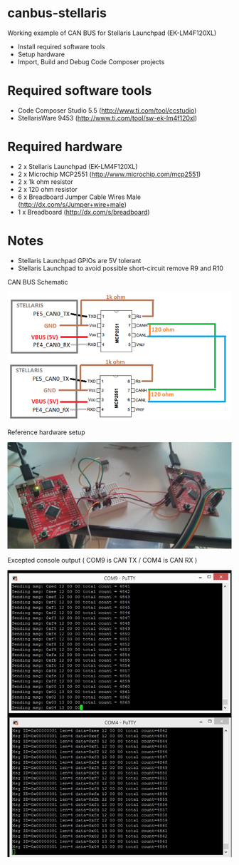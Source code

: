 canbus-stellaris
================

Working example of CAN BUS for Stellaris Launchpad (EK-LM4F120XL)
* Install required software tools
* Setup hardware
* Import, Build and Debug Code Composer projects 


Required software tools
=======================

* Code Composer Studio 5.5 (http://www.ti.com/tool/ccstudio)
* StellarisWare 9453 (http://www.ti.com/tool/sw-ek-lm4f120xl)


Required hardware
=================

* 2 x Stellaris Launchpad (EK-LM4F120XL)
* 2 x Microchip MCP2551 (http://www.microchip.com/mcp2551)
* 2 x 1k ohm resistor
* 2 x 120 ohm resistor
* 6 x Breadboard Jumper Cable Wires Male (http://dx.com/s/Jumper+wire+male)
* 1 x Breadboard (http://dx.com/s/breadboard)

Notes
=====
* Stellaris Launchpad GPIOs are 5V tolerant
* Stellaris Launchpad to avoid possible short-circuit remove R9 and R10

CAN BUS Schematic

![canbus schematic](canbus-schematic.png)

Reference hardware setup

![hardware setup canbus](canbus-stellaris-mcp2551.jpg)

Excepted console output ( COM9 is CAN TX / COM4 is CAN RX )

![console output](canbus-stellaris-console.JPG)








